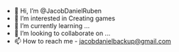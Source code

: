 - 👋 Hi, I’m @JacobDanielRuben
- 👀 I’m interested in Creating games
- 🌱 I’m currently learning ...
- 💞️ I’m looking to collaborate on ...
- 📫 How to reach me - jacobdanielbackup@gmail.com

<!---
JacobDanielRuben/JacobDanielRuben is a ✨ special ✨ repository because its `README.md` (this file) appears on your GitHub profile.
You can click the Preview link to take a look at your changes.
--->

